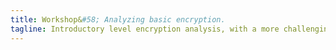 ```yaml
---
title: Workshop&#58; Analyzing basic encryption.
tagline: Introductory level encryption analysis, with a more challenging aspect for the tryhards.
---
```

